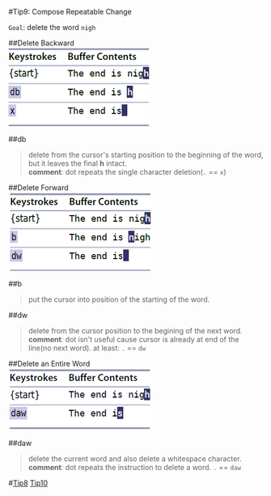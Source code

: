 #Tip9: Compose Repeatable Change  
  
`Goal`: delete the word `nigh`  
  
##Delete Backward  
![tip9_1](images/tip9_1.png)  
  
##db  
>delete from the cursor's starting position to the beginning of the word, but it leaves the final **h** intact.  
**comment**: dot repeats the single character deletion(`.` == `x`)  
  

##Delete Forward  
![tip9_2](images/tip9_2.png)  
  
##b  
>put the cursor into position of the starting of the word.  
  

##dw  
>delete from the cursor position to the begining of the next word.  
**comment**: dot isn't useful cause cursor is already at end of the line(no next word).  at least: `.` == `dw`
  
##Delete an Entire Word  
![tip9_3](images/tip9_3.png)  
  
##daw  
>delete the current word and also delete a whitespace character.  
**comment**: dot repeats the instruction to delete a word. `.` == `daw`  
  
#[Tip8](tip8.md)  [Tip10](tip10.md)
